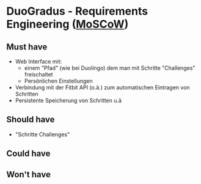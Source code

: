# DuoGradus - Requirements Engineering ([MoSCoW](https://en.wikipedia.org/wiki/MoSCoW_method))

## Must have

- Web Interface mit:
  - einem "Pfad" (wie bei Duolingo) dem man mit Schritte "Challenges" freischaltet
  - Persönlichen Einstellungen
- Verbindung mit der Fitbit API (o.ä.) zum automatischen Eintragen von Schritten
- Persistente Speicherung von Schritten u.ä

## Should have

- "Schritte Challenges"

## Could have

## Won't have
